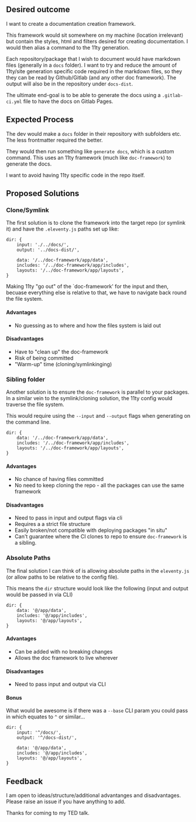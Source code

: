 ## Desired outcome

I want to create a documentation creation framework.

This framework would sit somewhere on my machine (location irrelevant) but contain the styles, html and filters desired for creating documentation. I would then alias a command to the 11ty generation.

Each repository/package that I wish to document would have markdown files (generally in a `docs` folder). I want to try and reduce the amount of 11ty/site generation specific code required in the markdown files, so they they can be read by Github/Gitlab (and any other doc framework). The output will also be in the repository under `docs-dist`.

The ultimate end-goal is to be able to generate the docs using a `.gitlab-ci.yml` file to have the docs on Gitlab Pages.

## Expected Process

The dev would make a `docs` folder in their repository with subfolders etc. The less frontmatter required the better.

They would then run something like `generate docs`, which is a custom command. This uses an 11ty framework (much like `doc-framework`) to generate the docs.

I want to avoid having 11ty specific code in the repo itself.

## Proposed Solutions

### Clone/Symlink

The first solution is to clone the framework into the target repo (or symlink it) and have the `.eleventy.js` paths set up like:

```
dir: {
	input: './../docs/',
	output: '../docs-dist/',

	data: '/../doc-framework/app/data',
	includes: '/../doc-framework/app/includes',
	layouts: '/../doc-framework/app/layouts',
}
```

Making 11ty "go out" of the `doc-framework' for the input and then, becuase everything else is relative to that, we have to navigate back round the file system.

#### Advantages

- No guessing as to where and how the files system is laid out

#### Disadvantages

- Have to "clean up" the doc-framework
- Risk of being committed
- "Warm-up" time (cloning/symlinkinging)


### Sibling folder

Another solution is to ensure the `doc-framework` is parallel to your packages. In a similar vein to the symlink/cloning solution, the 11ty config would traverse the file system.

This would require using the `--input` and `--output` flags when generating on the command line.

```
dir: {
	data: '/../doc-framework/app/data',
	includes: '/../doc-framework/app/includes',
	layouts: '/../doc-framework/app/layouts',
}
```

#### Advantages

- No chance of having files committed
- No need to keep cloning the repo - all the packages can use the same framework


#### Disadvantages

- Need to pass in input and output flags via cli
- Requires a a strict file structure
- Easily broken/not compatible with deploying packages "in situ"
- Can't guarantee where the CI clones to repo to ensure `doc-framework` is a sibling.

### Absolute Paths

The final solution I can think of is allowing absolute paths in the `eleventy.js`  (or allow paths to be relative to the config file).

This means the `dir` structure would look like the following (input and output would be passed in via CLI)

```
dir: {
	data: '@/app/data',
	includes: '@/app/includes',
	layouts: '@/app/layouts',
}
```

#### Advantages

- Can be added with no breaking changes
- Allows the doc framework to live wherever

#### Disadvantages

- Need to pass input and output via CLI

#### Bonus

What would be awesome is if there was a `--base` CLI param you could pass in which equates to `^` or similar...

```
dir: {
	input: '^/docs/',
	output: '^/docs-dist/',

	data: '@/app/data',
	includes: '@/app/includes',
	layouts: '@/app/layouts',
}
```


## Feedback

I am open to ideas/structure/additional advantanges and disadvantages. Please raise an issue if you have anything to add.

Thanks for coming to my TED talk.
